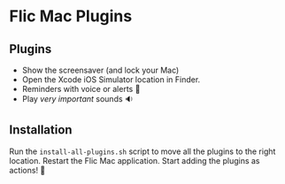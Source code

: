 # Flic Mac Plugins

## Plugins

* Show the screensaver (and lock your Mac)
* Open the Xcode iOS Simulator location in Finder.
* Reminders with voice or alerts 🚨
* Play _very important_ sounds 🔉

## Installation

Run the `install-all-plugins.sh` script to move all the plugins to the right location. Restart the Flic Mac application. Start adding the plugins as actions! 🚀